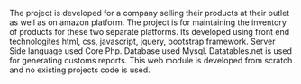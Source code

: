 The project is developed for a company selling their products at their outlet as well as on amazon platform. 
The project is for maintaining the inventory of products for these two separate platforms.
Its developed using front end technologites html, css, javascript, jquery, bootstrap framework.
Server Side language used Core Php.
Database used Mysql.
Datatables.net is used for generating customs reports.
This web module is developed from scratch and no existing projects code is used.
